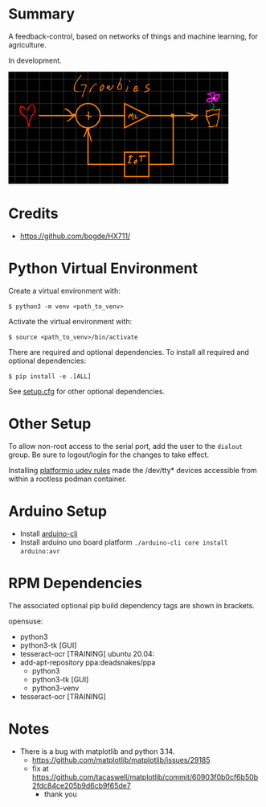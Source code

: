 Summary
=======
A feedback-control, based on networks of things and machine learning, for agriculture.

In development. 

![growbies.png](docs/source/binary/growbies.png)

Credits
=======

- https://github.com/bogde/HX711/

Python Virtual Environment
==========================
Create a virtual environment with:

```
$ python3 -m venv <path_to_venv>
```

Activate the virtual environment with:

```
$ source <path_to_venv>/bin/activate
```

There are required and optional dependencies. To install all required and optional dependencies:
```
$ pip install -e .[ALL]
```

See [setup.cfg](setup.cfg) for other optional dependencies.

Other Setup
===========
To allow non-root access to the serial port, add the user to the `dialout` group. Be sure to 
logout/login for the changes to take effect.

Installing [platformio udev rules](https://docs.platformio.org/en/latest/core/installation/udev-rules.html) 
made the /dev/tty* devices accessible from within a rootless podman container.

Arduino Setup
=============
- Install [arduino-cli](https://arduino.github.io/arduino-cli/1.1/installation/)
- Install arduino uno board platform `./arduino-cli core install arduino:avr`

RPM Dependencies
================
The associated optional pip build dependency tags are shown in brackets.

opensuse:
  - python3<xx>
  - python3<xx>-tk [GUI]
  - tesseract-ocr [TRAINING]
ubuntu 20.04:
  - add-apt-repository ppa:deadsnakes/ppa 
    - python3<xx>
    - python3<xx>-tk [GUI]
    - python3<xx>-venv
  - tesseract-ocr [TRAINING]

Notes
=====
- There is a bug with matplotlib and python 3.14. 
  - https://github.com/matplotlib/matplotlib/issues/29185
  - fix at https://github.com/tacaswell/matplotlib/commit/60903f0b0cf6b50b2fdc84ce205b9d6cb9f65de7
    - thank you
